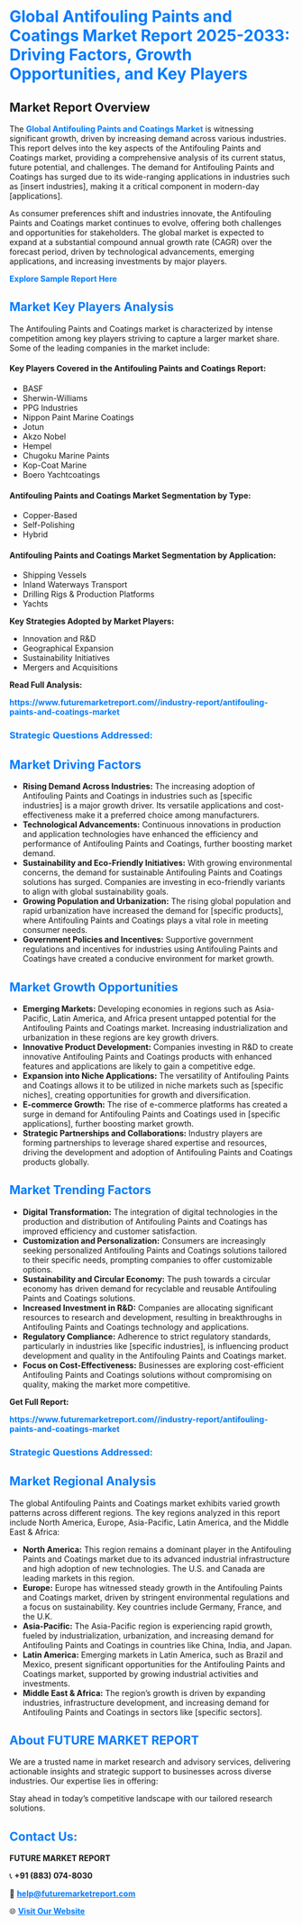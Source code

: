 <h1 style="color: #007BFF;">Global Antifouling Paints and Coatings Market Report 2025-2033: Driving Factors, Growth Opportunities, and Key Players</h1>

<section id="overview">
<h2>Market Report Overview</h2>
<p>The <a href="https://www.futuremarketreport.com//industry-report/antifouling-paints-and-coatings-market" style="color: #007BFF; text-decoration: none;"><strong>Global Antifouling Paints and Coatings Market</strong></a> is witnessing significant growth, driven by increasing demand across various industries. This report delves into the key aspects of the Antifouling Paints and Coatings market, providing a comprehensive analysis of its current status, future potential, and challenges. The demand for Antifouling Paints and Coatings has surged due to its wide-ranging applications in industries such as [insert industries], making it a critical component in modern-day [applications].</p>
<p>As consumer preferences shift and industries innovate, the Antifouling Paints and Coatings market continues to evolve, offering both challenges and opportunities for stakeholders. The global market is expected to expand at a substantial compound annual growth rate (CAGR) over the forecast period, driven by technological advancements, emerging applications, and increasing investments by major players.</p>
</section>

<section id="overview">
<p><a href="https://www.futuremarketreport.com//request-sample/reportId=91275" style="color: #007BFF; text-decoration: none;"><strong>Explore Sample Report Here</strong></a></p>
</section>

<section id="key-players">
<h2 style="color: #007BFF;">Market Key Players Analysis</h2>
<p>The Antifouling Paints and Coatings market is characterized by intense competition among key players striving to capture a larger market share. Some of the leading companies in the market include:</p>
<h4>Key Players Covered in the Antifouling Paints and Coatings Report:</h4>
<ul><li>BASF</li><li>Sherwin-Williams</li><li>PPG Industries</li><li>Nippon Paint Marine Coatings</li><li>Jotun</li><li>Akzo Nobel</li><li>Hempel</li><li>Chugoku Marine Paints</li><li>Kop-Coat Marine</li><li>Boero Yachtcoatings</li></ul>
<h4>Antifouling Paints and Coatings Market Segmentation by Type:</h4>
<ul><li>Copper-Based</li><li>Self-Polishing</li><li>Hybrid</li></ul>

<h4>Antifouling Paints and Coatings Market Segmentation by Application:</h4>
<ul><li>Shipping Vessels</li><li>Inland Waterways Transport</li><li>Drilling Rigs &amp; Production Platforms</li><li>Yachts</li></ul>
<p><strong>Key Strategies Adopted by Market Players:</strong></p>
<ul>
<li>Innovation and R&D</li>
<li>Geographical Expansion</li>
<li>Sustainability Initiatives</li>
<li>Mergers and Acquisitions</li>
</ul>
</section>

<section>
<p><strong>Read Full Analysis: </strong></p><a href="https://www.futuremarketreport.com//industry-report/antifouling-paints-and-coatings-market" style="color: #007BFF; text-decoration: none;"><strong>https://www.futuremarketreport.com//industry-report/antifouling-paints-and-coatings-market</strong></a>
<h3 style="color: #007BFF;">Strategic Questions Addressed:</h3>
</section>

<section id="driving-factors">
<h2 style="color: #007BFF;">Market Driving Factors</h2>
<ul>
<li><strong>Rising Demand Across Industries:</strong> The increasing adoption of Antifouling Paints and Coatings in industries such as [specific industries] is a major growth driver. Its versatile applications and cost-effectiveness make it a preferred choice among manufacturers.</li>
<li><strong>Technological Advancements:</strong> Continuous innovations in production and application technologies have enhanced the efficiency and performance of Antifouling Paints and Coatings, further boosting market demand.</li>
<li><strong>Sustainability and Eco-Friendly Initiatives:</strong> With growing environmental concerns, the demand for sustainable Antifouling Paints and Coatings solutions has surged. Companies are investing in eco-friendly variants to align with global sustainability goals.</li>
<li><strong>Growing Population and Urbanization:</strong> The rising global population and rapid urbanization have increased the demand for [specific products], where Antifouling Paints and Coatings plays a vital role in meeting consumer needs.</li>
<li><strong>Government Policies and Incentives:</strong> Supportive government regulations and incentives for industries using Antifouling Paints and Coatings have created a conducive environment for market growth.</li>
</ul>
</section>

<section id="growth-opportunities">
<h2 style="color: #007BFF;">Market Growth Opportunities</h2>
<ul>
<li><strong>Emerging Markets:</strong> Developing economies in regions such as Asia-Pacific, Latin America, and Africa present untapped potential for the Antifouling Paints and Coatings market. Increasing industrialization and urbanization in these regions are key growth drivers.</li>
<li><strong>Innovative Product Development:</strong> Companies investing in R&D to create innovative Antifouling Paints and Coatings products with enhanced features and applications are likely to gain a competitive edge.</li>
<li><strong>Expansion into Niche Applications:</strong> The versatility of Antifouling Paints and Coatings allows it to be utilized in niche markets such as [specific niches], creating opportunities for growth and diversification.</li>
<li><strong>E-commerce Growth:</strong> The rise of e-commerce platforms has created a surge in demand for Antifouling Paints and Coatings used in [specific applications], further boosting market growth.</li>
<li><strong>Strategic Partnerships and Collaborations:</strong> Industry players are forming partnerships to leverage shared expertise and resources, driving the development and adoption of Antifouling Paints and Coatings products globally.</li>
</ul>
</section>

<section id="trending-factors">
<h2 style="color: #007BFF;">Market Trending Factors</h2>
<ul>
<li><strong>Digital Transformation:</strong> The integration of digital technologies in the production and distribution of Antifouling Paints and Coatings has improved efficiency and customer satisfaction.</li>
<li><strong>Customization and Personalization:</strong> Consumers are increasingly seeking personalized Antifouling Paints and Coatings solutions tailored to their specific needs, prompting companies to offer customizable options.</li>
<li><strong>Sustainability and Circular Economy:</strong> The push towards a circular economy has driven demand for recyclable and reusable Antifouling Paints and Coatings solutions.</li>
<li><strong>Increased Investment in R&D:</strong> Companies are allocating significant resources to research and development, resulting in breakthroughs in Antifouling Paints and Coatings technology and applications.</li>
<li><strong>Regulatory Compliance:</strong> Adherence to strict regulatory standards, particularly in industries like [specific industries], is influencing product development and quality in the Antifouling Paints and Coatings market.</li>
<li><strong>Focus on Cost-Effectiveness:</strong> Businesses are exploring cost-efficient Antifouling Paints and Coatings solutions without compromising on quality, making the market more competitive.</li>
</ul>
</section>

<section>
<p><strong>Get Full Report: </strong></p><a href="https://www.futuremarketreport.com//industry-report/antifouling-paints-and-coatings-market" style="color: #007BFF; text-decoration: none;"><strong>https://www.futuremarketreport.com//industry-report/antifouling-paints-and-coatings-market</strong></a>
<h3 style="color: #007BFF;">Strategic Questions Addressed:</h3>
</section>


<section id="regional-analysis">
<h2 style="color: #007BFF;">Market Regional Analysis</h2>
<p>The global Antifouling Paints and Coatings market exhibits varied growth patterns across different regions. The key regions analyzed in this report include North America, Europe, Asia-Pacific, Latin America, and the Middle East & Africa:</p>
<ul>
<li><strong>North America:</strong> This region remains a dominant player in the Antifouling Paints and Coatings market due to its advanced industrial infrastructure and high adoption of new technologies. The U.S. and Canada are leading markets in this region.</li>
<li><strong>Europe:</strong> Europe has witnessed steady growth in the Antifouling Paints and Coatings market, driven by stringent environmental regulations and a focus on sustainability. Key countries include Germany, France, and the U.K.</li>
<li><strong>Asia-Pacific:</strong> The Asia-Pacific region is experiencing rapid growth, fueled by industrialization, urbanization, and increasing demand for Antifouling Paints and Coatings in countries like China, India, and Japan.</li>
<li><strong>Latin America:</strong> Emerging markets in Latin America, such as Brazil and Mexico, present significant opportunities for the Antifouling Paints and Coatings market, supported by growing industrial activities and investments.</li>
<li><strong>Middle East & Africa:</strong> The region’s growth is driven by expanding industries, infrastructure development, and increasing demand for Antifouling Paints and Coatings in sectors like [specific sectors].</li>
</ul>
</section>

<footer>
<h2 style="color: #007BFF;">About FUTURE MARKET REPORT</h2>
<p>We are a trusted name in market research and advisory services, delivering actionable insights and strategic support to businesses across diverse industries. Our expertise lies in offering:</p>

<p>Stay ahead in today’s competitive landscape with our tailored research solutions.</p>

<h2 style="color: #007BFF;">Contact Us:</h2>
<p><strong>FUTURE MARKET REPORT</strong></p>
<p>📞 <strong>+91 (883) 074-8030</strong></p>
<p>📧 <strong><a href="mailto:help@futuremarketreport.com" style="color: #007BFF;">help@futuremarketreport.com</a></strong></p>
<p>🌐 <strong><a href="https://www.futuremarketreport.com/" style="color: #007BFF;">Visit Our Website</a></strong></p>
</footer>